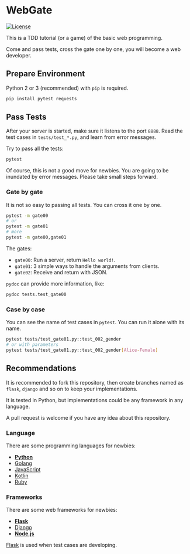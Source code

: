 # WebGate

[![License](https://img.shields.io/github/license/yanqd0/webgate.svg)](https://github.com/yanqd0/webgate/blob/master/LICENSE)

This is a TDD tutorial (or a game) of the basic web programming.

Come and pass tests, cross the gate one by one, you will become a web developer.

## Prepare Environment

Python 2 or 3 (recommended) with `pip` is required.

```sh
pip install pytest requests
```

## Pass Tests

After your server is started, make sure it listens to the port `8888`.
Read the test cases in `tests/test_*.py`, and learn from error messages.

Try to pass all the tests:

```sh
pytest
```

Of course, this is not a good move for newbies.
You are going to be inundated by error messages.
Please take small steps forward.

### Gate by gate

It is not so easy to passing all tests.
You can cross it one by one.

```sh
pytest -m gate00
# or
pytest -m gate01
# more
pytest -m gate00,gate01
```

The gates:

- `gate00`: Run a server, return `Hello world!`.
- `gate01`: 3 simple ways to handle the arguments from clients.
- `gate02`: Receive and return with JSON.

`pydoc` can provide more information, like:

```sh
pydoc tests.test_gate00
```

### Case by case

You can see the name of test cases in `pytest`.
You can run it alone with its name.

```sh
pytest tests/test_gate01.py::test_002_gender
# or with parameters
pytest tests/test_gate01.py::test_002_gender[Alice-Female]
```

## Recommendations

It is recommended to fork this repository,
then create branches named as `flask`, `django` and so on to keep your implementations.

It is tested in Python, but implementations could be any framework in any language.

A pull request is welcome if you have any idea about this repository.

### Language

There are some programming languages for newbies:

- **[Python]**
- [Golang]
- [JavaScript]
- [Kotlin]
- [Ruby]

[Python]:https://www.python.org/
[Golang]:https://golang.org/
[Kotlin]:https://kotlinlang.org/
[Ruby]:https://www.ruby-lang.org/
[JavaScript]:https://www.javascript.com/

### Frameworks

There are some web frameworks for newbies:

- **[Flask]**
- [Django]
- **[Node.js]**

[Flask] is used when test cases are developing.

[Flask]:http://flask.pocoo.org/
[Django]:https://djangoproject.com/
[Falcon]:https://falconframework.org/
[Node.js]:https://nodejs.org/
